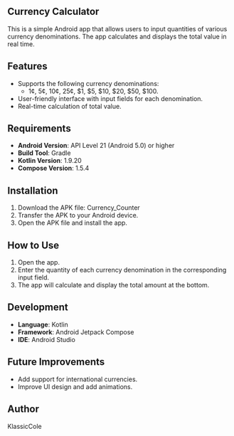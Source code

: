 ## Currency Calculator

This is a simple Android app that allows users to input quantities of various currency denominations. The app calculates and displays the total value in real time.

## Features

- Supports the following currency denominations:
    - 1¢, 5¢, 10¢, 25¢, $1, $5, $10, $20, $50, $100.
- User-friendly interface with input fields for each denomination.
- Real-time calculation of total value.

## Requirements

- **Android Version**: API Level 21 (Android 5.0) or higher
- **Build Tool**: Gradle
- **Kotlin Version**: 1.9.20
- **Compose Version**: 1.5.4

## Installation

1. Download the APK file: Currency_Counter
2. Transfer the APK to your Android device.
3. Open the APK file and install the app.

## How to Use

1. Open the app.
2. Enter the quantity of each currency denomination in the corresponding input field.
3. The app will calculate and display the total amount at the bottom.

## Development

- **Language**: Kotlin
- **Framework**: Android Jetpack Compose
- **IDE**: Android Studio

## Future Improvements

- Add support for international currencies.
- Improve UI design and add animations.

## Author
KlassicCole  

